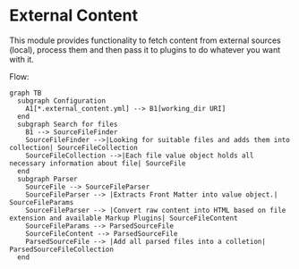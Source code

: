 # External Content

This module provides functionality to fetch content from external sources (local), process them and then pass it to plugins to do whatever you want with it.

Flow:


```mermaid
graph TB
  subgraph Configuration
    A1[*.external_content.yml] --> B1[working_dir URI]
  end
  subgraph Search for files
    B1 --> SourceFileFinder
    SourceFileFinder -->|Looking for suitable files and adds them into collection| SourceFileCollection
    SourceFileCollection -->|Each file value object holds all necessary information about file| SourceFile
  end
  subgraph Parser
    SourceFile --> SourceFileParser
    SourceFileParser --> |Extracts Front Matter into value object.| SourceFileParams
    SourceFileParser --> |Convert raw content into HTML based on file extension and available Markup Plugins| SourceFileContent
    SourceFileParams --> ParsedSourceFile
    SourceFileContent --> ParsedSourceFile
    ParsedSourceFile --> |Add all parsed files into a colletion| ParsedSourceFileCollection
  end
```
